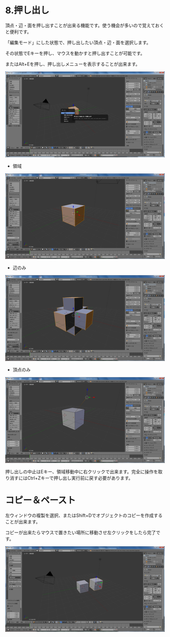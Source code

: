 # 8.押し出し

頂点・辺・面を押し出すことが出来る機能です。使う機会が多いので覚えておくと便利です。

「編集モード」にした状態で、押し出したい頂点・辺・面を選択します。

その状態でEキーを押し、マウスを動かすと押し出すことが可能です。

またはAlt+Eを押し、押し出しメニューを表示することが出来ます。

![](/assets/tool1.png)

* 領域

![](/assets/tool2.png)

* 辺のみ

![](/assets/tool3.png)

* 頂点のみ

![](/assets/tool4.png)

押し出しの中止はEキー、領域移動中に右クリックで出来ます。完全に操作を取り消すにはCtrl+Zキーで押し出し実行前に戻す必要があります。

# コピー＆ペースト

左ウィンドウの複製を選択、またはShift+Dでオブジェクトのコピーを作成することが出来ます。

コピーが出来たらマウスで置きたい場所に移動させ左クリックをしたら完了です。

![](/assets/tool5.png)

